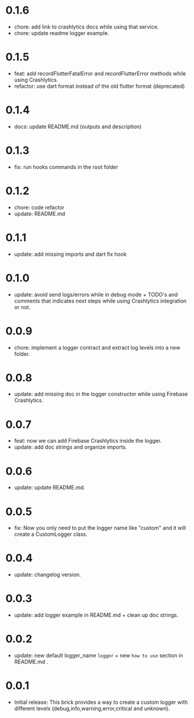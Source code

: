 # 0.1.6

- chore: add link to crashlytics docs while using that service.
- chore: update readme logger example.

# 0.1.5

- feat: add recordFlutterFatalError and recordFlutterError methods while using Crashlytics.
- refactor: use dart format instead of the old flutter format (deprecated)

# 0.1.4

- docs: update README.md (outputs and description)
# 0.1.3

- fix: run hooks commands in the root folder
# 0.1.2

- chore: code refactor
- update: README.md
# 0.1.1

- update: add missing imports and dart fix hook
# 0.1.0

- update: avoid send logs/errors while in debug mode + TODO's and comments that indicates next steps while using Crashlytics integration or not.
# 0.0.9

- chore: implement a logger contract and extract log levels into a new folder.
# 0.0.8

- update: add missing doc in the logger constructor while using Firebase Crashlytics.
# 0.0.7

- feat: now we can add Firebase Crashlytics inside the logger.
- update: add doc strings and organize imports.
# 0.0.6

- update: update README.md.
# 0.0.5

- fix: Now you only need to put the logger name like "custom" and it will create a CustomLogger class.
# 0.0.4

- update: changelog version.

# 0.0.3

- update: add logger example in README.md + clean up doc strings.

# 0.0.2

- update: new default logger_name `logger` + new `how to use` section in README.md .

# 0.0.1

- Initial release: This brick provides a way to create a custom logger with different levels (debug,info,warning,error,critical and unknown).